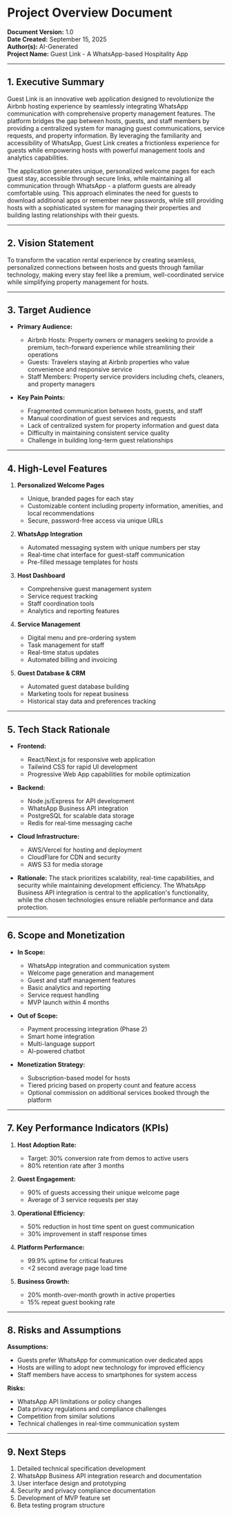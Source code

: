 # Project Overview Document

**Document Version:** 1.0  
**Date Created:** September 15, 2025  
**Author(s):** AI-Generated  
**Project Name:** Guest Link - A WhatsApp-based Hospitality App

---

## 1. Executive Summary
Guest Link is an innovative web application designed to revolutionize the Airbnb hosting experience by seamlessly integrating WhatsApp communication with comprehensive property management features. The platform bridges the gap between hosts, guests, and staff members by providing a centralized system for managing guest communications, service requests, and property information. By leveraging the familiarity and accessibility of WhatsApp, Guest Link creates a frictionless experience for guests while empowering hosts with powerful management tools and analytics capabilities.

The application generates unique, personalized welcome pages for each guest stay, accessible through secure links, while maintaining all communication through WhatsApp - a platform guests are already comfortable using. This approach eliminates the need for guests to download additional apps or remember new passwords, while still providing hosts with a sophisticated system for managing their properties and building lasting relationships with their guests.

---

## 2. Vision Statement
To transform the vacation rental experience by creating seamless, personalized connections between hosts and guests through familiar technology, making every stay feel like a premium, well-coordinated service while simplifying property management for hosts.

---

## 3. Target Audience
- **Primary Audience:**
  - Airbnb Hosts: Property owners or managers seeking to provide a premium, tech-forward experience while streamlining their operations
  - Guests: Travelers staying at Airbnb properties who value convenience and responsive service
  - Staff Members: Property service providers including chefs, cleaners, and property managers

- **Key Pain Points:**
  - Fragmented communication between hosts, guests, and staff
  - Manual coordination of guest services and requests
  - Lack of centralized system for property information and guest data
  - Difficulty in maintaining consistent service quality
  - Challenge in building long-term guest relationships

---

## 4. High-Level Features
1. **Personalized Welcome Pages**
   - Unique, branded pages for each stay
   - Customizable content including property information, amenities, and local recommendations
   - Secure, password-free access via unique URLs

2. **WhatsApp Integration**
   - Automated messaging system with unique numbers per stay
   - Real-time chat interface for guest-staff communication
   - Pre-filled message templates for hosts

3. **Host Dashboard**
   - Comprehensive guest management system
   - Service request tracking
   - Staff coordination tools
   - Analytics and reporting features

4. **Service Management**
   - Digital menu and pre-ordering system
   - Task management for staff
   - Real-time status updates
   - Automated billing and invoicing

5. **Guest Database & CRM**
   - Automated guest database building
   - Marketing tools for repeat business
   - Historical stay data and preferences tracking

---

## 5. Tech Stack Rationale
- **Frontend:**
  - React/Next.js for responsive web application
  - Tailwind CSS for rapid UI development
  - Progressive Web App capabilities for mobile optimization

- **Backend:**
  - Node.js/Express for API development
  - WhatsApp Business API integration
  - PostgreSQL for scalable data storage
  - Redis for real-time messaging cache

- **Cloud Infrastructure:**
  - AWS/Vercel for hosting and deployment
  - CloudFlare for CDN and security
  - AWS S3 for media storage

- **Rationale:**
  The stack prioritizes scalability, real-time capabilities, and security while maintaining development efficiency. The WhatsApp Business API integration is central to the application's functionality, while the chosen technologies ensure reliable performance and data protection.

---

## 6. Scope and Monetization
- **In Scope:**
  - WhatsApp integration and communication system
  - Welcome page generation and management
  - Guest and staff management features
  - Basic analytics and reporting
  - Service request handling
  - MVP launch within 4 months

- **Out of Scope:**
  - Payment processing integration (Phase 2)
  - Smart home integration
  - Multi-language support
  - AI-powered chatbot

- **Monetization Strategy:**
  - Subscription-based model for hosts
  - Tiered pricing based on property count and feature access
  - Optional commission on additional services booked through the platform

---

## 7. Key Performance Indicators (KPIs)
1. **Host Adoption Rate:**
   - Target: 30% conversion rate from demos to active users
   - 80% retention rate after 3 months

2. **Guest Engagement:**
   - 90% of guests accessing their unique welcome page
   - Average of 3 service requests per stay

3. **Operational Efficiency:**
   - 50% reduction in host time spent on guest communication
   - 30% improvement in staff response times

4. **Platform Performance:**
   - 99.9% uptime for critical features
   - <2 second average page load time

5. **Business Growth:**
   - 20% month-over-month growth in active properties
   - 15% repeat guest booking rate

---

## 8. Risks and Assumptions
**Assumptions:**
- Guests prefer WhatsApp for communication over dedicated apps
- Hosts are willing to adopt new technology for improved efficiency
- Staff members have access to smartphones for system access

**Risks:**
- WhatsApp API limitations or policy changes
- Data privacy regulations and compliance challenges
- Competition from similar solutions
- Technical challenges in real-time communication system

---

## 9. Next Steps
1. Detailed technical specification development
2. WhatsApp Business API integration research and documentation
3. User interface design and prototyping
4. Security and privacy compliance documentation
5. Development of MVP feature set
6. Beta testing program structure